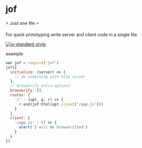 # jof

:zap: Just one file :zap:

For quick prototyping write server and client code in a single file

[![js-standard-style](https://cdn.rawgit.com/feross/standard/master/badge.svg)](https://github.com/feross/standard)

example

```javascript
var jof = require('jof')
jof({
  initialize: (server) => {
    // do something with http server
  },
  // browserify extra options
  browserify: [],
  routes: {
    '/' : (opt, q, r) => {
      r.end(jof.html(opt.client['/app.js']))
    }
  },
  client: {
    '/app.js' : () => {
      alert('I will be browserified')
    }
  }
})
```
